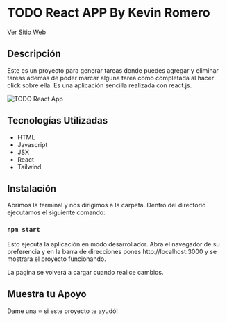 # TODO React APP By Kevin Romero

[Ver Sitio Web](https://kevin-romero.github.io/todo-react-app/ "Ver Sitio Web")

## Descripción

Este es un proyecto para generar tareas donde puedes agregar y eliminar tareas ademas de poder marcar alguna tarea como completada al hacer click sobre ella.
Es una aplicación sencilla realizada con react.js.

![TODO React App](https://kevinromero.dev/assets/img/proyectos/todo-react-app.png "TODO React App")

## Tecnologías Utilizadas

- HTML
- Javascript
- JSX
- React
- Tailwind

## Instalación

Abrimos la terminal y nos dirigimos a la carpeta.
Dentro del directorio ejecutamos el siguiente comando:

### `npm start`

Esto ejecuta la aplicación en modo desarrollador.
Abra el navegador de su preferencia y en la barra de direcciones pones http://localhost:3000 y se mostrara el proyecto funcionando.

La pagina se volverá a cargar cuando realice cambios.

## Muestra tu Apoyo

Dame una ⭐️ si este proyecto te ayudó!

